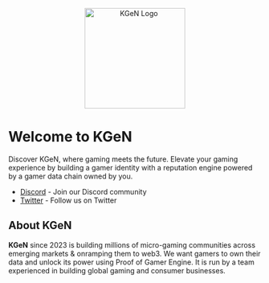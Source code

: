 <p align="center">
  <img src="https://prod-image-bucket.kgen.io/assets/kgen-logo.jpg" alt="KGeN Logo" height="200">
</p>

# Welcome to KGeN

Discover KGeN, where gaming meets the future. Elevate your gaming experience by building a gamer identity with a reputation engine powered by a gamer data chain owned by you.

- [Discord](https://discord.gg/kgen) - Join our Discord community
- [Twitter](https://twitter.com/KGeN_IO) - Follow us on Twitter

## About KGeN

**KGeN** since 2023 is building millions of micro-gaming communities across emerging markets & onramping them to web3. We want gamers to own their data and unlock its power using Proof of Gamer Engine. It is run by a team experienced in building global gaming and consumer businesses.
